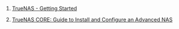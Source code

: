 1. [TrueNAS - Getting Started](https://www.truenas.com/docs/core/gettingstarted/)

1. [TrueNAS CORE: Guide to Install and Configure an Advanced NAS](https://itigic.com/truenas-core-guide-to-install-and-configure-an-advanced-nas/)
